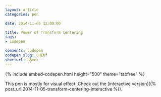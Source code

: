 ```yaml
---
layout: article
categories: pen

date: 2014-11-05 12:00:00

title: Power of Transform Centering
tags:
- codepen

comments: codepen
codepen_slug: CHEbf
shorturl: h8eek
---
```


{% include embed-codepen.html height="500" theme="tabfree" %}

This pen is mostly for visual effect. Check out the [interactive version]({% post_url 2014-11-05-transform-centering-interactive %}).
